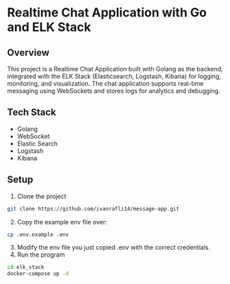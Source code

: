 # Realtime Chat Application with Go and ELK Stack

## Overview
This project is a Realtime Chat Application built with Golang as the backend, integrated with the ELK Stack (Elasticsearch, Logstash, Kibana) for logging, monitoring, and visualization. The chat application supports real-time messaging using WebSockets and stores logs for analytics and debugging.

## Tech Stack
- Golang
- WebSocket
- Elastic Search
- Logstash
- Kibana

## Setup
1. Clone the project

```bash
git clone https://github.com/ivanrafli14/message-app.git
```

2. Copy the example env file over:
```bash
cp .env.example .env
```
3. Modify the env file you just copied .env with the correct credentials. 
4. Run the program
```bash
cd elk_stack
docker-compose up -d
```
